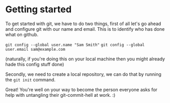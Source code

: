 # Getting started

To get started with git, we have to do two things, first of all let's go ahead and configure git with our name and email. This is to identify who has done what on github.

`git config --global user.name "Sam Smith"`
`git config --global user.email sam@example.com`

(naturally, if you're doing this on your local machine then you might already hade this config stuff done)

Secondly, we need to create a local repository, we can do that by running the `git init` command.

Great! You're well on your way to become the person everyone asks for help with untangling their git-commit-hell at work. :)